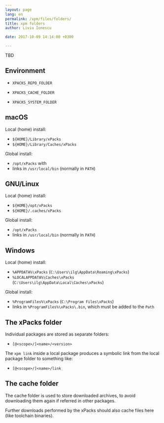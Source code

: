 ```yaml
---
layout: page
lang: en
permalink: /xpm/files/folders/
title: xpm folders
author: Liviu Ionescu

date: 2017-10-09 14:14:00 +0300

---
```


TBD

## Environment

* `XPACKS_REPO_FOLDER`
* `XPACKS_CACHE_FOLDER`

* `XPACKS_SYSTEM_FOLDER`

## macOS

Local (home) install:

* `${HOME}/Library/xPacks`
* `${HOME}/Library/Caches/xPacks`

Global install:

* `/opt/xPacks` with 
* links in `/usr/local/bin` (normally in `PATH`)

## GNU/Linux

Local (home) install:

* `${HOME}/opt/xPacks`
* `${HOME}/.caches/xPacks`

Global install:

* `/opt/xPacks` 
* links in `/usr/local/bin` (normally in `PATH`)

## Windows

Local (home) install:

* `%APPDATA%\xPacks` (`C:\Users\ilg\AppData\Roaming\xPacks`)
* `%LOCALAPPDATA%\Caches\xPacks` (`C:\Users\ilg\AppData\Local\Caches\xPacks`)

Global install:

* `%ProgramFiles%\xPacks` (`C:\Program Files\xPacks`)
* links in `%ProgramFiles%\xPacks\.bin`, which must be added to the `Path`

## The xPacks folder

Individual packages are stored as separate folders:

* `[@<scope>/]<name>/<version>`

The `xpm link` inside a local package produces a symbolic link from the local package folder to something like:

* `[@<scope>/]<name>/link`

## The cache folder

The cache folder is used to store downloaded archives, to avoid downloading them again if referred in other packages.

Further downloads performed by the xPacks should also cache files here (like toolchain binaries).



